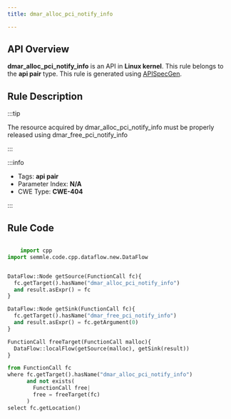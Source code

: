 ```yaml
---
title: dmar_alloc_pci_notify_info

---
```



## API Overview
**dmar_alloc_pci_notify_info** is an API in **Linux kernel**. This rule belongs to the **api pair** type. This rule is generated using [APISpecGen](../../tools/APISpecGen).
## Rule Description

:::tip

The resource acquired by dmar_alloc_pci_notify_info must be properly released using dmar_free_pci_notify_info

:::

:::info

- Tags: **api pair**
- Parameter Index: **N/A**
- CWE Type: **CWE-404**

:::

## Rule Code
```python

    import cpp
import semmle.code.cpp.dataflow.new.DataFlow


DataFlow::Node getSource(FunctionCall fc){
  fc.getTarget().hasName("dmar_alloc_pci_notify_info")
  and result.asExpr() = fc
}

DataFlow::Node getSink(FunctionCall fc){
  fc.getTarget().hasName("dmar_free_pci_notify_info")
  and result.asExpr() = fc.getArgument(0)
}

FunctionCall freeTarget(FunctionCall malloc){
  DataFlow::localFlow(getSource(malloc), getSink(result))
}

from FunctionCall fc
where fc.getTarget().hasName("dmar_alloc_pci_notify_info")
      and not exists(
        FunctionCall free| 
        free = freeTarget(fc)
      )
select fc.getLocation()

    
```